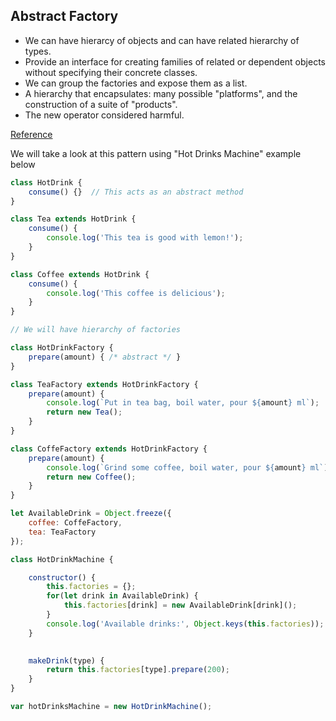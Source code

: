 ## Abstract Factory

* We can have hierarcy of objects and can have related hierarchy of types.
* Provide an interface for creating families of related or dependent objects without specifying their concrete classes.
* We can group the factories and expose them as a list.
* A hierarchy that encapsulates: many possible "platforms", and the construction of a suite of "products".
* The new operator considered harmful.

[Reference](https://sourcemaking.com/design_patterns/abstract_factory)

We will take a look at this pattern using "Hot Drinks Machine" example below

```js
class HotDrink {
    consume() {}  // This acts as an abstract method
}

class Tea extends HotDrink {
    consume() {
        console.log('This tea is good with lemon!');
    }
}

class Coffee extends HotDrink {
    consume() {
        console.log('This coffee is delicious');
    }
}

// We will have hierarchy of factories

class HotDrinkFactory {
    prepare(amount) { /* abstract */ }
}

class TeaFactory extends HotDrinkFactory {
    prepare(amount) {
        console.log(`Put in tea bag, boil water, pour ${amount} ml`);
        return new Tea();
    }
}

class CoffeFactory extends HotDrinkFactory {
    prepare(amount) {
        console.log(`Grind some coffee, boil water, pour ${amount} ml`);
        return new Coffee();
    }
}

let AvailableDrink = Object.freeze({
    coffee: CoffeFactory,
    tea: TeaFactory
});

class HotDrinkMachine {

    constructor() {
        this.factories = {};
        for(let drink in AvailableDrink) {
            this.factories[drink] = new AvailableDrink[drink]();
        }
        console.log('Available drinks:', Object.keys(this.factories));
    }

    
    makeDrink(type) {
        return this.factories[type].prepare(200); 
    }
}

var hotDrinksMachine = new HotDrinkMachine();

```
